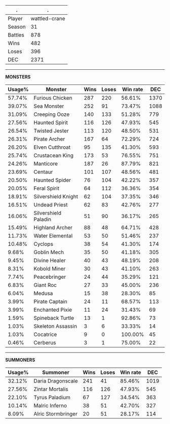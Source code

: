 .|.
|-|-
Player|wattled-crane
Season|31
Battles|878
Wins|482
Loses|396
DEC|2371

---
**MONSTERS**

Usage%|Monster|Wins|Loses|Win rate|DEC|
-|-|-|-|-|-|
57.74%|Furious Chicken|287|220|56.61%|1370|
39.07%|Sea Monster|252|91|73.47%|1088|
31.09%|Creeping Ooze|140|133|51.28%|779|
27.56%|Haunted Spirit|116|126|47.93%|545|
26.54%|Twisted Jester|113|120|48.50%|531|
26.31%|Pirate Archer|167|64|72.29%|724|
26.20%|Elven Cutthroat|95|135|41.30%|593|
25.74%|Crustacean King|173|53|76.55%|751|
24.26%|Manticore|187|26|87.79%|821|
23.69%|Centaur|101|107|48.56%|481|
20.50%|Haunted Spider|76|104|42.22%|357|
20.05%|Feral Spirit|64|112|36.36%|354|
18.91%|Silvershield Knight|62|104|37.35%|346|
16.51%|Undead Priest|62|83|42.76%|277|
16.06%|Silvershield Paladin|51|90|36.17%|265|
15.49%|Highland Archer|88|48|64.71%|428|
11.73%|Water Elemental|53|50|51.46%|237|
10.48%|Cyclops|38|54|41.30%|174|
9.68%|Goblin Mech|35|50|41.18%|305|
9.45%|Divine Healer|40|43|48.19%|208|
8.31%|Kobold Miner|30|43|41.10%|263|
7.74%|Peacebringer|24|44|35.29%|121|
6.83%|Giant Roc|27|33|45.00%|236|
6.04%|Medusa|15|38|28.30%|85|
3.99%|Pirate Captain|24|11|68.57%|113|
3.99%|Enchanted Pixie|11|24|31.43%|69|
1.59%|Spineback Turtle|13|1|92.86%|73|
1.03%|Skeleton Assassin|3|6|33.33%|14|
1.03%|Cocatrice|9|0|100.00%|45|
0.46%|Cerberus|3|1|75.00%|22|

---
**SUMMONERS**

Usage%|Summoner|Wins|Loses|Win rate|DEC|
-|-|-|-|-|-|
32.12%|Daria Dragonscale|241|41|85.46%|1019|
27.56%|Zintar Mortalis|116|126|47.93%|545|
22.10%|Tyrus Paladium|67|127|34.54%|363|
10.14%|Malric Inferno|38|51|42.70%|327|
8.09%|Alric Stormbringer|20|51|28.17%|114|

